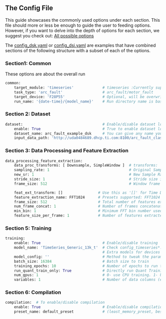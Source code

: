 ##  The Config File

This guide showcases the commonly used options under each section. This file should more or less be enough to guide the user to feeding options.
However, if you want to delve into the depth of options for each section, we suggest you check out: [All possible options](../tinyml_modelmaker/ai_modules/timeseries/params.py)

The [config_dsk.yaml](../examples/dc_arc_fault/config_dsk.yaml) or [config_dsi.yaml](../examples/dc_arc_fault/config_dsi.yaml) are examples that have combined sections of the following structure with a subset of each of the options.

### Section1: Common
These options are about the overall run
```python
common:
    target_module: 'timeseries'             # timeseries :Currently supported, more modules to come soon. 
    task_type: 'arc_fault'                  # arc_fault/motor_fault
    target_device: 'F28P55'                 # Optional, will be overwritten by whatever is given on the commandline during run_tinyml_modelmaker.sh <target_device> config.yaml
    run_name: '{date-time}/{model_name}'    # Run directory name is based on this, you can provide your own name, recommended to keep as is
```

### Section 2: Dataset
```python
dataset:                                    # Enable/disable dataset loading
    enable: True                            # True to enable dataset loading, else will directly start from training step
    dataset_name: arc_fault_example_dsk     # You can give any name you want, for folder naming purpose
    input_data_path: 'http://uda0484689.dhcp.ti.com:8100/arc_fault_classification_dsk.zip'  # Can be a url/local folder location to a .zip file or a normal directory 
```

### Section 3: Data Processing and Feature Extraction
```python
data_processing_feature_extraction:
    data_proc_transforms: [ Downsample, SimpleWindow ]  # transforms: 'DownSample SimpleWindow'
    sampling_rate: 1                                    # Original Sample Rate [1]
    new_sr: 1                                           # New Sample Rate, New Sample Rate can be given [1]
    stride_size: 1                                      # Stride size i.e move by 'frame_size*stride_size' samples for the next window [1]
    frame_size: 512                                     # Window frame length [512]

    feat_ext_transform: []                # Use this as '[]' for Time Domain processing without any of the below options
    feature_extraction_name: FFT1024      # Presets supported: FFT1024 (Other presets will be supported soon)
    frame_size: 512                       # Total number of features extracted (256/384/512) [256]
    num_frame_concat: 1                   # Number of frames concatenated for feature extraction (1/4/6/16) [1]
    min_bin: 1                            # Minimum FFT bin number used for feature extraction (0-256) [1]
    feature_size_per_frame: 1             # Number of features extracted for each frame (1-8) [1]
```
### Section 5: Training
```python
training:  
    enable: True                            # Enable/disable training
    model_name: 'TimeSeries_Generic_13k_t'  # Check config_timeseries*.yaml files for more models
                                            # Extra models for devices other than F28P55: ArcFault_cnn_largest/ArcFault_cnn_200/ArcFault_cnn_300, ArcFault_cnn_700, MotorFault_base1, MotorFault_base2
    model_config: ''                        # Method to tweak the parameters of the chosen model. See ../scripts/tcresnet.yaml
    batch_size: 16384                       # Batch size to train
    training_epochs: 10                     # Number of epochs to run training (QAT training_epochs is run on a different logic)
    run_quant_train_only: True              # Directly run Quant Training instead of Float+QAT Training
    num_gpus: 1                             # 0- use CPU training. 1- Use GPU training (System needs to have GPU)
    variables: 1                            # Number of data columns (excluding time column) in the dataset 
```
### Section 6: Compilation
```python
compilation:  # To enable/disable compilation
    enable: True                            # Enable/disable compilation of onnx model-> device runnable libraries 
    preset_name: default_preset             # (least_memory_preset, best_performance_preset, default_preset) [default_preset]
```